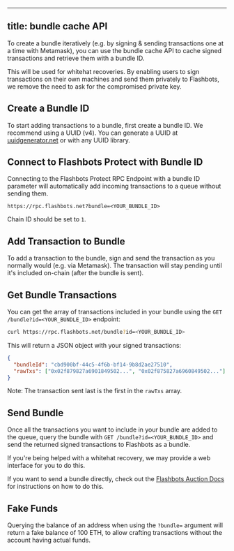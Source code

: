




---
title: bundle cache API
---

To create a bundle iteratively (e.g. by signing & sending transactions one at a time with Metamask), you can use the bundle cache API to cache signed transactions and retrieve them with a bundle ID.

This will be used for whitehat recoveries. By enabling users to sign transactions on their own machines and send them privately to Flashbots, we remove the need to ask for the compromised private key.

## Create a Bundle ID

To start adding transactions to a bundle, first create a bundle ID. We recommend using a UUID (v4). You can generate a UUID at [uuidgenerator.net](https://www.uuidgenerator.net/version4) or with any UUID library.

## Connect to Flashbots Protect with Bundle ID

Connecting to the Flashbots Protect RPC Endpoint with a bundle ID parameter will automatically add incoming transactions to a queue without sending them.

```url
https://rpc.flashbots.net?bundle=<YOUR_BUNDLE_ID>
```

Chain ID should be set to `1`.

## Add Transaction to Bundle

To add a transaction to the bundle, sign and send the transaction as you normally would (e.g. via Metamask). The transaction will stay pending until it's included on-chain (after the bundle is sent).

## Get Bundle Transactions

You can get the array of transactions included in your bundle using the `GET /bundle?id=<YOUR_BUNDLE_ID>` endpoint:

```bash
curl https://rpc.flashbots.net/bundle?id=<YOUR_BUNDLE_ID>
```

This will return a JSON object with your signed transactions:

```json
{
  "bundleId": "cbd900bf-44c5-4f6b-bf14-9b8d2ae27510",
  "rawTxs": ["0x02f879827a6901849502...", "0x02f875827a6960849502..."]
}
```

Note: The transaction sent last is the first in the `rawTxs` array.

## Send Bundle

Once all the transactions you want to include in your bundle are added to the queue, query the bundle with `GET /bundle?id=<YOUR_BUNDLE_ID>` and send the returned signed transactions to Flashbots as a bundle.

If you're being helped with a whitehat recovery, we may provide a web interface for you to do this.

If you want to send a bundle directly, check out the [Flashbots Auction Docs](/flashbots-auction/quick-start#how-to-send-your-first-flashbots-bundle) for instructions on how to do this.

## Fake Funds

Querying the balance of an address when using the `?bundle=` argument will return a fake balance of 100 ETH, to allow crafting transactions without the account having actual funds.
